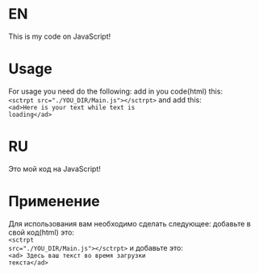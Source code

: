 # EN
This is my code on JavaScript!
# Usage
For usage you need do the following:
add in you code(html) this:<br>
<code>&lt;sctrpt src="./YOU_DIR/Main.js"&gt;&lt;/sctrpt&gt;</code>
and add this:<br>
<code>&lt;ad&gt;Here is your text while text is loading&lt;/ad&gt;</code>
# RU
Это мой код на JavaScript!
# Применение
Для использования вам необходимо сделать следующее:
добавьте в свой код(html) это:<br>
<code>&lt;sctrpt src="./YOU_DIR/Main.js"&gt;&lt;/sctrpt&gt;</code>
и добавьте это:<br>
<code>&lt;ad&gt; Здесь ваш текст во время загрузки текста</ad&gt;</code>
